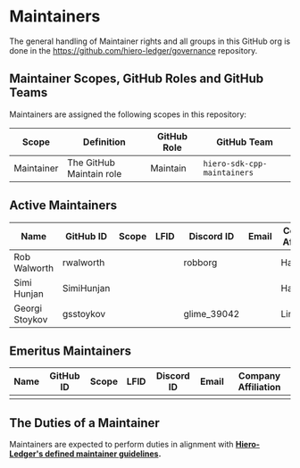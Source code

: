 # Maintainers

The general handling of Maintainer rights and all groups in this GitHub org is done in the https://github.com/hiero-ledger/governance repository.

## Maintainer Scopes, GitHub Roles and GitHub Teams

Maintainers are assigned the following scopes in this repository:

| Scope      | Definition               | GitHub Role | GitHub Team                        |
| ---------- | ------------------------ | ----------- | ---------------------------------- |
| Maintainer | The GitHub Maintain role | Maintain    | `hiero-sdk-cpp-maintainers` |

## Active Maintainers

<!-- Please keep this sorted alphabetically by github -->

| Name           | GitHub ID  | Scope | LFID | Discord ID  | Email | Company Affiliation |
|--------------- | ---------- | ----- | ---- | ----------- | ----- | ------------------- |
| Rob Walworth   | rwalworth  |       |      | robborg     |       | Hashgraph           |
| Simi Hunjan    | SimiHunjan |       |      |             |       | Hashgraph           |
| Georgi Stoykov | gsstoykov  |       |      | glime_39042 |       | LimeChain           |


## Emeritus Maintainers

| Name | GitHub ID | Scope | LFID | Discord ID | Email | Company Affiliation |
|----- | --------- | ----- | ---- | ---------- | ----- | ------------------- |
|      |           |       |      |            |       |                     |

## The Duties of a Maintainer

Maintainers are expected to perform duties in alignment with **[Hiero-Ledger's defined maintainer guidelines](https://github.com/hiero-ledger/governance/blob/main/roles-and-groups.md#maintainers).**
